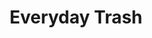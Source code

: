 ---
pid: ch933
title: Everyday Trash
location_transcription: Majority of people walk/gather
coordinates: "[-75.163693438505, 39.95241161887]"
zipcode: '32835'
gen_neighborhood: 
neighborhood: 
outside_phl: 'Orlando FL '
age: '28'
age_range: 20-29
instagram: 
image_file_name: ch_933.jpg
proposal_transcription: Walking w everyday trash. Complacent people dumping/discarding
  trash. Make the people walk/be a part of the problem being created. Realization
  is key to adjusting a potential problem. Making people be accountable and making
  them see the problem, they can adjust their mindset and become less complacent
topic: Environment,Sanitation,Sustainability
topic_summary: 0, 0, 0
type: Other No Form
keywords_other: 
credit: Paul
image_labels: 
twitter: 
facebook: 
permalink: "/monuments/ch933/"
layout: item-page
---